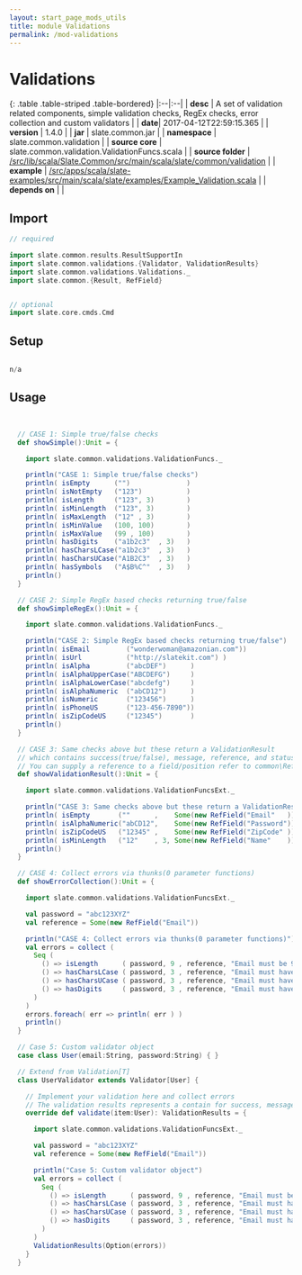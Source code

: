 ```yaml
---
layout: start_page_mods_utils
title: module Validations
permalink: /mod-validations
---
```


# Validations

{: .table .table-striped .table-bordered}
|:--|:--|
| **desc** | A set of validation related components, simple validation checks, RegEx checks, error collection and custom validators | 
| **date**| 2017-04-12T22:59:15.365 |
| **version** | 1.4.0  |
| **jar** | slate.common.jar  |
| **namespace** | slate.common.validation  |
| **source core** | slate.common.validation.ValidationFuncs.scala  |
| **source folder** | [/src/lib/scala/Slate.Common/src/main/scala/slate/common/validation](https://github.com/code-helix/slatekit/tree/master/src/lib/scala/Slate.Common/src/main/scala/slate/common/validation)  |
| **example** | [/src/apps/scala/slate-examples/src/main/scala/slate/examples/Example_Validation.scala](https://github.com/code-helix/slatekit/tree/master/src/apps/scala/slate-examples/src/main/scala/slate/examples/Example_Validation.scala) |
| **depends on** |   |

## Import
```scala 
// required 

import slate.common.results.ResultSupportIn
import slate.common.validations.{Validator, ValidationResults}
import slate.common.validations.Validations._
import slate.common.{Result, RefField}


// optional 
import slate.core.cmds.Cmd


```

## Setup
```scala

n/a

```

## Usage
```scala


  // CASE 1: Simple true/false checks
  def showSimple():Unit = {

    import slate.common.validations.ValidationFuncs._

    println("CASE 1: Simple true/false checks")
    println( isEmpty      ("")              )
    println( isNotEmpty   ("123")           )
    println( isLength     ("123", 3)        )
    println( isMinLength  ("123", 3)        )
    println( isMaxLength  ("12" , 3)        )
    println( isMinValue   (100, 100)        )
    println( isMaxValue   (99 , 100)        )
    println( hasDigits    ("a1b2c3"  , 3)   )
    println( hasCharsLCase("a1b2c3"  , 3)   )
    println( hasCharsUCase("A1B2C3"  , 3)   )
    println( hasSymbols   ("A$B%C^"  , 3)   )
    println()
  }

  // CASE 2: Simple RegEx based checks returning true/false
  def showSimpleRegEx():Unit = {

    import slate.common.validations.ValidationFuncs._

    println("CASE 2: Simple RegEx based checks returning true/false")
    println( isEmail         ("wonderwoman@amazonian.com"))
    println( isUrl           ("http://slatekit.com") )
    println( isAlpha         ("abcDEF")      )
    println( isAlphaUpperCase("ABCDEFG")     )
    println( isAlphaLowerCase("abcdefg")     )
    println( isAlphaNumeric  ("abCD12")      )
    println( isNumeric       ("123456")      )
    println( isPhoneUS       ("123-456-7890"))
    println( isZipCodeUS     ("12345")       )
    println()
  }

  // CASE 3: Same checks above but these return a ValidationResult
  // which contains success(true/false), message, reference, and status code
  // You can supply a reference to a field/position refer to common\Reference.scala
  def showValidationResult():Unit = {

    import slate.common.validations.ValidationFuncsExt._

    println("CASE 3: Same checks above but these return a ValidationResult")
    println( isEmpty       (""      ,    Some(new RefField("Email"   )) , "Email is required"   ))
    println( isAlphaNumeric("abCD12",    Some(new RefField("Password")) , "Password is invalid" ))
    println( isZipCodeUS   ("12345" ,    Some(new RefField("ZipCode" )) , "ZipCode is required" ))
    println( isMinLength   ("12"    , 3, Some(new RefField("Name"    )) , "Min 3 chars required"))
    println()
  }

  // CASE 4: Collect errors via thunks(0 parameter functions)
  def showErrorCollection():Unit = {

    import slate.common.validations.ValidationFuncsExt._

    val password = "abc123XYZ"
    val reference = Some(new RefField("Email"))

    println("CASE 4: Collect errors via thunks(0 parameter functions)")
    val errors = collect (
      Seq (
        () => isLength      ( password, 9 , reference, "Email must be 9 characters")          ,
        () => hasCharsLCase ( password, 3 , reference, "Email must have 3 lowercase letters") ,
        () => hasCharsUCase ( password, 3 , reference, "Email must have 3 uppercase letters") ,
        () => hasDigits     ( password, 3 , reference, "Email must have 3 digits")
      )
    )
    errors.foreach( err => println( err ) )
    println()
  }

  // Case 5: Custom validator object
  case class User(email:String, password:String) { }

  // Extend from Validation[T]
  class UserValidator extends Validator[User] {

    // Implement your validation here and collect errors
    // The validation results represents a contain for success, message, code, and errors.
    override def validate(item:User): ValidationResults = {

      import slate.common.validations.ValidationFuncsExt._

      val password = "abc123XYZ"
      val reference = Some(new RefField("Email"))

      println("Case 5: Custom validator object")
      val errors = collect (
        Seq (
          () => isLength      ( password, 9 , reference, "Email must be 9 characters")          ,
          () => hasCharsLCase ( password, 3 , reference, "Email must have 3 lowercase letters") ,
          () => hasCharsUCase ( password, 3 , reference, "Email must have 3 uppercase letters") ,
          () => hasDigits     ( password, 3 , reference, "Email must have 3 digits")
        )
      )
      ValidationResults(Option(errors))
    }
  }
  

```

